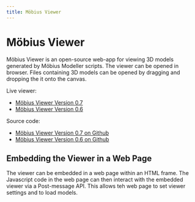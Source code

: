 ```yaml
---
title: Möbius Viewer
---
```

# Möbius Viewer

Möbius Viewer is an open-source web-app for viewing 3D models generated by Möbius Modeller scripts.
The viewer can be opened in browser. Files containing 3D models can be opened by dragging and
dropping the it onto the canvas. 

Live viewer:

- [Möbius Viewer Version 0.7](https://design-automation.github.io/mobius-viewer-dev-0-7/)
- [Möbius Viewer Version 0.6](https://design-automation.github.io/mobius-viewer/)

Source code:

- [Möbius Viewer Version 0.7 on Github](https://github.com/design-automation/mobius-viewer-dev-0-7)
- [Möbius Viewer Version 0.6 on Github](https://github.com/design-automation/mobius-viewer)

## Embedding the Viewer in a Web Page

The viewer can be embedded in a web page within an HTML frame. The Javascript code in the web page
can then interact with the embedded viewer via a Post-message API. This allows teh web page to set
viewer settings and to load models.

